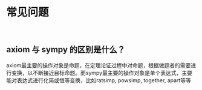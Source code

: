 # 常见问题
  <br>
  
## axiom 与 sympy 的区别是什么？
axiom最主要的操作对象是命题，在定理论证过程中对命题，根据做题者的需要进行变换，以不断接近目标命题。而sympy最主要的操作对象是单个表达式，主要能对表达式进行化简或恒等变换，比如ratsimp, powsimp, together, apart等等
